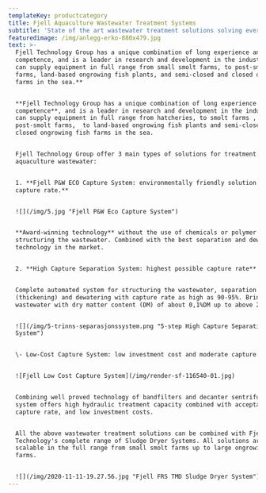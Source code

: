```yaml
---
templateKey: productcategory
title: Fjell Aquaculture Wastewater Treatment Systems
subtitle: 'State of the art wastewater treatment solutions solving every customer need.  '
featuredimage: /img/anlegg-erko-880x479.jpg
text: >-
  Fjell Technology Group has a unique combination of long experience and high
  competence, and is a leader in research and development in the industry. **We
  can supply equipment in full range from small smolt farms, to post-smolt
  farms, land-based ongrowing fish plants, and semi-closed and closed ongrowing
  farms in the sea.**


  **Fjell Technology Group has a unique combination of long experience and high
  competence**, and is a leader in research and development in the industry. We
  can supply equipment in full range from hatcheries, to smolt farms , to
  post-smolt farms,  to land-based ongrowing fish plants and semi-closed and
  closed ongrowing fish farms in the sea.


  Fjell Technology Group offer 3 main types of solutions for treatment of
  aquaculture wastewater: 


  1. **Fjell P&W ECO Capture System: environmentally friendly solution with high
  capture rate.**


  ![](/img/5.jpg "Fjell P&W Eco Capture System")


  **Award-winning technology** without the use of chemicals or polymer for
  structuring the wastewater. Combined with the best separation and dewatering
  technology in the market.


  2. **High Capture Separation System: highest possible capture rate**


  Complete automated system for structuring the wastewater, separation
  (thickening) and dewatering with capture rate as high as 90-95%. Brings
  wastewater with dry matter content (DM) of about 0,1%DM up to above 20% DM. 


  ![](/img/5-trinns-separasjonssystem.png "5-step High Capture Separation
  System")


  \- Low-Cost Capture System: low investment cost and moderate capture rate


  ![Fjell Low Cost Capture System](/img/render-sf-116540-01.jpg)


  Combining well proved technology of bandfilters and decanter sentrifuges. This
  system offers high hydraulic treatment capacity combined with acceptable
  capture rate, and low investment costs.


  All the above wastewater treatment solutions can be combined with Fjell
  Technology's complete range of Sludge Dryer Systems. All solutions are
  scalable in the full range from small smolt farms up to large ongrowing fish
  farms.


  ![](/img/2020-11-11-19.27.56.jpg "Fjell FRS TMD Sludge Dryer System")
---
```


